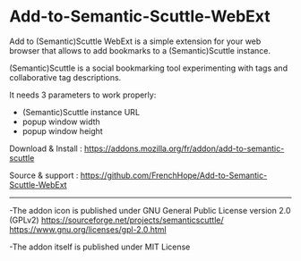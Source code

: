 # Add-to-Semantic-Scuttle-WebExt
Add to (Semantic)Scuttle WebExt is a simple extension for your web browser that allows to add bookmarks to a (Semantic)Scuttle instance.

(Semantic)Scuttle is a social bookmarking tool experimenting with tags and collaborative tag descriptions.

It needs 3 parameters to work properly:
- (Semantic)Scuttle instance URL
- popup window width
- popup window height

Download & Install : https://addons.mozilla.org/fr/addon/add-to-semantic-scuttle

Source & support : https://github.com/FrenchHope/Add-to-Semantic-Scuttle-WebExt

---

-The addon icon is published under GNU General Public License version 2.0 (GPLv2) https://sourceforge.net/projects/semanticscuttle/ https://www.gnu.org/licenses/gpl-2.0.html

-The addon itself is published under MIT License
